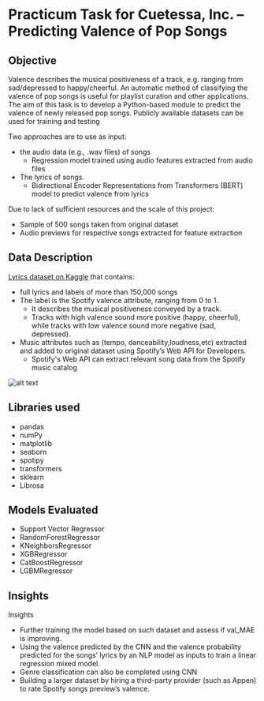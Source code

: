 # Practicum Task for Cuetessa, Inc. – Predicting Valence of Pop Songs

## Objective

Valence describes the musical positiveness of a track, e.g. ranging from sad/depressed to happy/cheerful.  An automatic method of classifying the valence of pop songs is useful for playlist curation and other applications.  The aim of this task is to develop a Python-based module to predict the valence of newly released pop songs. Publicly available datasets can be used for training and testing


Two approaches are to use as input:
  - the audio data (e.g., .wav files) of songs 
    - Regression model trained using  audio features extracted from audio files
  - The lyrics of songs. 
     - Bidirectional Encoder Representations from Transformers (BERT) model to predict valence from lyrics

Due to lack of sufficient resources and the scale of this project:
- Sample of 500 songs taken from original dataset
- Audio previews for respective songs extracted for feature extraction


## Data Description

[Lyrics dataset on Kaggle](https://www.kaggle.com/datasets/edenbd/150k-lyrics-labeled-with-spotify-valence?resource=download) that contains:
- full lyrics and labels of more than 150,000 songs 
- The label is the Spotify valence attribute, ranging from 0 to 1.
  - It describes the musical positiveness conveyed by a track. 
  - Tracks with high valence sound more positive (happy, cheerful), while tracks with low valence sound more negative (sad, depressed). 
- Music attributes such as (tempo, danceability,loudness,etc) extracted and added  to original dataset using Spotify’s Web API for Developers. 
  - Spotify's Web API can extract relevant song data from the Spotify music catalog

![alt text](https://github.com/giova22i/Data-Science-Portfolio/blob/main/images/correlation.png)

## Libraries used
- pandas
- numPy
- matplotlib
- seaborn
- spotipy
- transformers
- sklearn
- Librosa

## Models Evaluated
- Support Vector Regressor
- RandomForestRegressor
- KNeighborsRegressor
- XGBRegressor
- CatBoostRegressor
- LGBMRegressor

## Insights

Insights

- Further training the model based on such dataset and assess if val_MAE is improving.
- Using the valence predicted by the CNN and the valence probability predicted for the songs’ lyrics by an NLP model as inputs to train a linear regression mixed model.
- Genre classification can also be completed using CNN
- Building a larger dataset by hiring a third-party provider (such as Appen) to rate Spotify songs preview’s valence.

